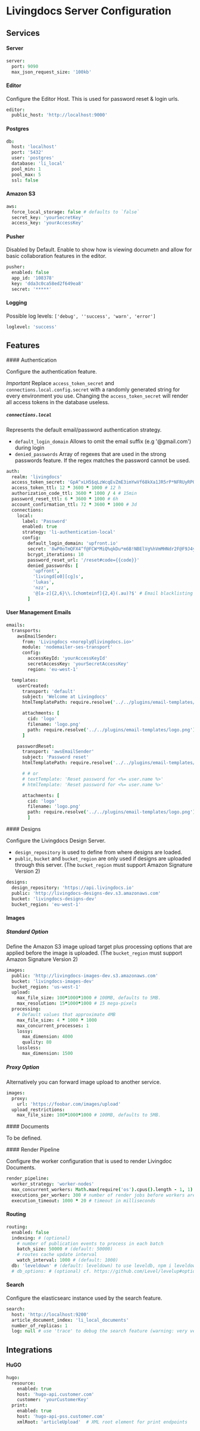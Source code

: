 # Livingdocs Server Configuration

## Services

#### Server

```coffee
server:
  port: 9090
  max_json_request_size: '100kb'
```


#### Editor

Configure the Editor Host. This is used for password reset & login urls.

```coffee
editor:
  public_host: 'http://localhost:9000'
```


#### Postgres

```coffee
db:
  host: 'localhost'
  port: '5432'
  user: 'postgres'
  database: 'li_local'
  pool_min: 1
  pool_max: 5
  ssl: false
```

#### Amazon S3

```coffee
aws:
  force_local_storage: false # defaults to `false`
  secret_key: 'yourSecretKey'
  access_key: 'yourAccessKey'
```

#### Pusher

Disabled by Default. Enable to show how is viewing documetn and allow for basic
collaboration features in the editor.

```coffee
pusher:
  enabled: false
  app_id: '108378'
  key: 'dda3c0ca58ed2f649ea8'
  secret: '*****'
```


#### Logging

Possible log levels: `['debug', ''success', 'warn', 'error']`

```coffee
loglevel: 'success'
```


## Features


#### Authentication

Configure the authentication feature.

*Important* Replace `access_token_secret` and `connections.local.config.secret`
with a randomly generated string for every environment you use.
Changing the `access_token_secret` will render all access tokens in the
database useless.

##### `connections.local`

Represents the default email/password authentication strategy.

- `default_login_domain` Allows to omit the email suffix
  (e.g '@gmail.com') during login
- `denied_passwords` Array of regexes that are used in the strong passwords
  feature. If the regex matches the password cannot be used.


```coffee
auth:
  realm: 'livingdocs'
  access_token_secret: 'GpA^xLH5$qLzWcqEvZmE3imYwVf68kXa1JR5rP*NFRUyRPQRtbVwWk3bHusD'
  access_token_ttl: 12 * 3600 * 1000 # 12 h
  authorization_code_ttl: 3600 * 1000 / 4 # 15min
  password_reset_ttl: 6 * 3600 * 1000 # 6h
  account_confirmation_ttl: 72 * 3600 * 1000 # 3d
  connections:
    local:
      label: 'Password'
      enabled: true
      strategy: 'li-authentication-local'
      config:
        default_login_domain: 'upfront.io'
        secret: '8wP0oTmQFX4^f@FCW*MiQ%qkDu*m6B!NBElVg%hVmMHNdr2F@F9J4yf$ykN5'
        bcrypt_iterations: 10
        password_reset_url: '/reset#code={{code}}'
        denied_passwords: [
          'upfront',
          'livingd[o0][cg]s',
          'lukas',
          'nzz',
          '@[a-z]{2,6}\\.[chomteinf]{2,4}(.au)?$' # Email blacklisting
        ]
```

#### User Management Emails

```coffee
emails:
  transports:
    awsEmailSender:
      from: 'Livingdocs <noreply@livingdocs.io>'
      module: 'nodemailer-ses-transport'
      config:
        accessKeyId: 'yourAccessKeyId'
        secretAccessKey: 'yourSecretAccessKey'
        region: 'eu-west-1'

  templates:
    userCreated:
      transport: 'default'
      subject: 'Welcome at Livingdocs'
      htmlTemplatePath: require.resolve('../../plugins/email-templates/user_created.html')

      attachments: [
        cid: 'logo'
        filename: 'logo.png'
        path: require.resolve('../../plugins/email-templates/logo.png')
      ]

    passwordReset:
      transport: 'awsEmailSender'
      subject: 'Password reset'
      htmlTemplatePath: require.resolve('../../plugins/email-templates/password_reset.html')

      # # or
      # textTemplate: 'Reset password for <%= user.name %>'
      # htmlTemplate: 'Reset password for <%= user.name %>'

      attachments: [
        cid: 'logo'
        filename: 'logo.png'
        path: require.resolve('../../plugins/email-templates/logo.png')
        ]
```


#### Designs

Configure the Livingdocs Design Server.

- `design_repository` is used to define from where designs are loaded.
- `public`, `bucket` and `bucket_region` are only used if designs are
  uploaded through this server. (The `bucket_region` must support
  Amazon Signature Version 2)

```coffee
designs:
  design_repository: 'https://api.livingdocs.io'
  public: 'http://livingdocs-designs-dev.s3.amazonaws.com'
  bucket: 'livingdocs-designs-dev'
  bucket_region: 'eu-west-1'
```


#### Images

##### Standard Option

Define the Amazon S3 image upload target plus processing options that are
applied before the image is uploaded. (The `bucket_region` must support
Amazon Signature Version 2)

```coffee
images:
  public: 'http://livingdocs-images-dev.s3.amazonaws.com'
  bucket: 'livingdocs-images-dev'
  bucket_region: 'us-west-1'
  upload:
    max_file_size: 100*1000*1000 # 100MB, defaults to 5MB.
    max_resolution: 15*1000*1000 # 15 mega-pixels
  processing:
    # Default values that approximate 4MB
    max_file_size: 4 * 1000 * 1000
    max_concurrent_processes: 1
    lossy:
      max_dimension: 4000
      quality: 80
    lossless:
      max_dimension: 1500
```

##### Proxy Option

Alternatively you can forward image upload to another service.

```coffee
images:
  proxy:
    url: 'https://foobar.com/images/upload'
  upload_restrictions:
    max_file_size: 100*1000*1000 # 100MB, defaults to 5MB.
```

#### Documents

To be defined.


#### Render Pipeline

Configure the worker configuration that is used to render Livingdoc Documents.

```coffee
render_pipeline:
  worker_strategy: 'worker-nodes'
  max_concurrent_workers: Math.max(require('os').cpus().length - 1, 1)
  executions_per_worker: 300 # number of render jobs before workers are restarted
  execution_timeout: 1000 * 20 # timeout in milliseconds
```


#### Routing

```coffee
routing:
  enabled: false
  indexing: # (optional)
    # number of publication events to process in each batch
    batch_size: 50000 # (default: 50000)
    # routes cache update interval
    watch_interval: 1000 # (default: 1000)
  db: 'leveldown' # (default: leveldown) to use leveldb, npm i leveldown and set 'leveldown' here
  # db_options: # (optional) cf. https://github.com/Level/levelup#options

```


#### Search

Configure the elasticsearc instance used by the search feature.

```coffee
search:
  host: 'http://localhost:9200'
  article_document_index: 'li_local_documents'
  number_of_replicas: 1
  log: null # use 'trace' to debug the search feature (warning: very verbose)
```


## Integrations

#### HuGO

```coffee
hugo:
  resource:
    enabled: true
    host: 'hugo-api.customer.com'
    customer: 'yourCustomerKey'
  print:
    enabled: true
    host: 'hugo-api-pss.customer.com'
    xmlRoot: 'articleUpload'  # XML root element for print endpoints
```
